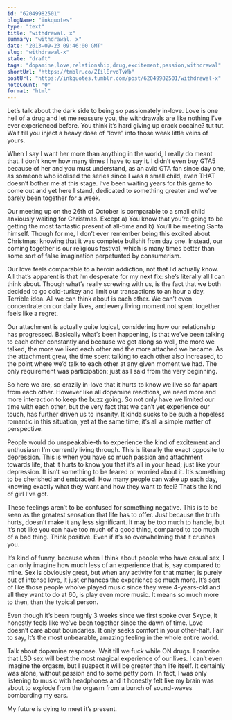 ```yaml
---
id: "62049982501"
blogName: "inkquotes"
type: "text"
title: "withdrawal. x"
summary: "withdrawal. x"
date: "2013-09-23 09:46:00 GMT"
slug: "withdrawal-x"
state: "draft"
tags: "dopamine,love,relationship,drug,excitement,passion,withdrawal"
shortUrl: "https://tmblr.co/ZIilErvoTvWb"
postUrl: "https://inkquotes.tumblr.com/post/62049982501/withdrawal-x"
noteCount: "0"
format: "html"
---
```


Let’s talk about the dark side to being so passionately in-love. Love is one hell of a drug and let me reassure you, the withdrawals are like nothing I’ve ever experienced before. You think it’s hard giving up crack cocaine? tut tut. Wait till you inject a heavy dose of “love” into those weak little veins of yours. 

When I say I want her more than anything in the world, I really do meant that. I don’t know how many times I have to say it. I didn’t even buy GTA5 because of her and you must understand, as an avid GTA fan since day one, as someone who idolised the series since I was a small child, even THAT doesn’t bother me at this stage. I’ve been waiting years for this game to come out and yet here I stand, dedicated to something greater and we’ve barely been together for a week.

Our meeting up on the 26th of October is comparable to a small child anxiously waiting for Christmas. Except a) You know that you’re going to be getting the most fantastic present of all-time and b) You’ll be meeting Santa himself. Though for me, I don’t ever remember being this excited about Christmas; knowing that it was complete bullshit from day one. Instead, our coming together is our religious festival, which is many times better than some sort of false imagination perpetuated by consumerism.

Our love feels comparable to a heroin addiction, not that I’d actually know. All that’s apparent is that I’m desperate for my next fix: she’s literally all I can think about. Though what’s really screwing with us, is the fact that we both decided to go cold-turkey and limit our transactions to an hour a day. Terrible idea. All we can think about is each other. We can’t even concentrate on our daily lives, and every living moment not spent together feels like a regret. 

Our attachment is actually quite logical, considering how our relationship has progressed. Basically what’s been happening, is that we’ve been talking to each other constantly and because we get along so well, the more we talked, the more we liked each other and the more attached we became. As the attachment grew, the time spent talking to each other also increased, to the point where we’d talk to each other at any given moment we had. The only requirement was participation; just as I said from the very beginning. 

So here we are, so crazily in-love that it hurts to know we live so far apart from each other. However like all dopamine reactions, we need more and more interaction to keep the buzz going. So not only have we limited our time with each other, but the very fact that we can’t yet experience our touch, has further driven us to insanity. It kinda sucks to be such a hopeless romantic in this situation, yet at the same time, it’s all a simple matter of perspective. 

People would do unspeakable-th to experience the kind of excitement and enthusiasm I’m currently living through. This is literally the exact opposite to depression. This is when you have so much passion and attachment towards life, that it hurts to know you that it’s all in your head; just like your depression. It isn’t something to be feared or worried about it. It’s something to be cherished and embraced. How many people can wake up each day, knowing exactly what they want and how they want to feel? That’s the kind of girl I’ve got. 

These feelings aren’t to be confused for something negative. This is to be seen as the greatest sensation that life has to offer. Just because the truth hurts, doesn’t make it any less significant. It may be too much to handle, but it’s not like you can have too much of a good thing, compared to too much of a bad thing. Think positive. Even if it’s so overwhelming that it crushes you. 

It’s kind of funny, because when I think about people who have casual sex, I can only imagine how much less of an experience that is, say compared to mine. Sex is obviously great, but when any activity for that matter, is purely out of intense love, it just enhances the experience so much more. It’s sort of like those people who’ve played music since they were 4-years-old and all they want to do at 60, is play even more music. It means so much more to then, than the typical person. 

Even though it’s been roughly 3 weeks since we first spoke over Skype, it honestly feels like we’ve been together since the dawn of time. Love doesn’t care about boundaries. It only seeks comfort in your other-half. Fair to say, It’s the most unbearable, amazing feeling in the whole entire world. 

Talk about dopamine response. Wait till we fuck while ON drugs. I promise that LSD sex will best the most magical experience of our lives. I can’t even imagine the orgasm, but I suspect it will be greater than life itself. It certainly was alone, without passion and to some petty porn. In fact, I was only listening to music with headphones and it honestly felt like my brain was about to explode from the orgasm from a bunch of sound-waves bombarding my ears.

My future is dying to meet it’s present.